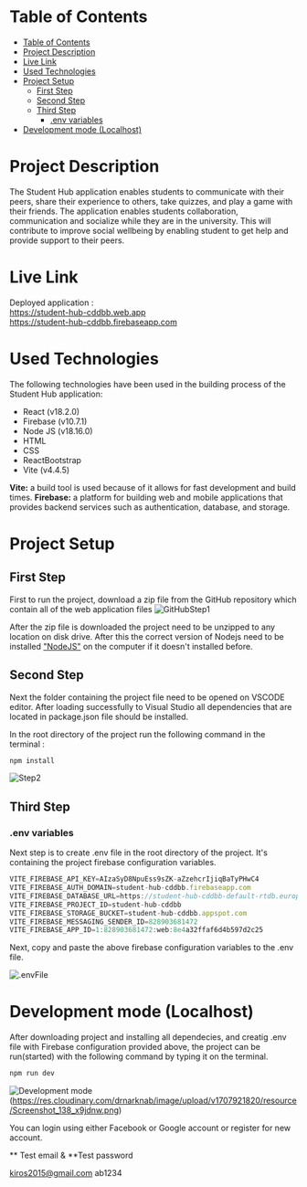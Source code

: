 <!-- @format -->

# Table of Contents

- [Table of Contents](#table-of-contents)
- [Project Description](#project-description)
- [Live Link](#live-link)
- [Used Technologies](#used-technologies)
- [Project Setup](#project-setup)
  - [First Step](#first-step)
  - [Second Step](#second-step)
  - [Third Step](#third-step)
    - [.env variables](#env-variables)
- [Development mode (Localhost)](#development-mode-localhost)

# Project Description

The Student Hub application enables students to communicate with their peers, share their experience to others, take quizzes, and play a game with their friends. The application enables students collaboration, communication and socialize while they are in the university. This will contribute to improve social wellbeing by enabling student to get help and provide support to their peers.

# Live Link

Deployed application :<br>
https://student-hub-cddbb.web.app <br>
https://student-hub-cddbb.firebaseapp.com

# Used Technologies

The following technologies have been used in the building process of the Student Hub application:

- React (v18.2.0)
- Firebase (v10.7.1)
- Node JS (v18.16.0)
- HTML
- CSS
- ReactBootstrap
- Vite (v4.4.5)

**Vite:** a build tool is used because of it allows for fast development and build times.
**Firebase:** a platform for building web and mobile applications that provides backend services such as authentication, database, and storage.

# Project Setup

## First Step

First to run the project, download a zip file from the GitHub repository which contain all of the web application files
![GitHubStep1](https://res.cloudinary.com/drnarknab/image/upload/v1707919288/resource/Screenshot_134_bvucnj.png)

After the zip file is downloaded the project need to be unzipped to any location on disk drive. After this the correct version of Nodejs need to be installed ["NodeJS"](https://nodejs.org/en/download/) on the computer if it doesn't installed before.

## Second Step

Next the folder containing the project file need to be opened on VSCODE editor. After loading successfully to Visual Studio all dependencies that are located in package.json file should be installed.

In the root directory of the project run the following command in the terminal :

```javascript
npm install
```

![Step2](https://res.cloudinary.com/drnarknab/image/upload/v1707920066/resource/Screenshot_135_y3clas.png)

## Third Step

### .env variables

Next step is to create .env file in the root directory of the project. It's containing the project firebase configuration variables.

```javascript
VITE_FIREBASE_API_KEY=AIzaSyD8NpuEss9sZK-aZzehcrIjiqBaTyPHwC4
VITE_FIREBASE_AUTH_DOMAIN=student-hub-cddbb.firebaseapp.com
VITE_FIREBASE_DATABASE_URL=https://student-hub-cddbb-default-rtdb.europe-west1.firebasedatabase.app
VITE_FIREBASE_PROJECT_ID=student-hub-cddbb
VITE_FIREBASE_STORAGE_BUCKET=student-hub-cddbb.appspot.com
VITE_FIREBASE_MESSAGING_SENDER_ID=828903681472
VITE_FIREBASE_APP_ID=1:828903681472:web:8e4a32ffaf6d4b597d2c25
```

Next, copy and paste the above firebase configuration variables to the .env file.

![.envFile](https://res.cloudinary.com/drnarknab/image/upload/v1707920719/resource/Screenshot_2024-02-14_142236_wmgnwa.png)

# Development mode (Localhost)

After downloading project and installing all dependecies, and creatig .env file with Firebase configuration provided above, the project can be run(started) with the following command by typing it on the terminal.

```javascript
npm run dev
```

![Development mode](https://res.cloudinary.com/drnarknab/image/upload/v1707921818/resource/Screenshot_137_qwdtn1.png)
(https://res.cloudinary.com/drnarknab/image/upload/v1707921820/resource/Screenshot_138_x9jdnw.png)

You can login using either Facebook or Google account or register for new account.

** Test email & **Test password

kiros2015@gmail.com ab1234
